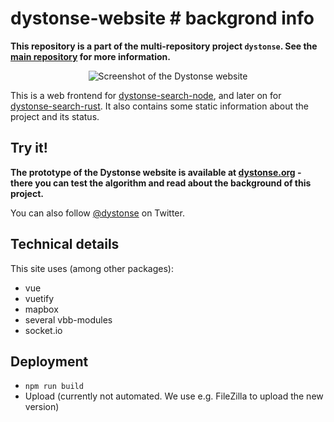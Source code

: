 # dystonse-website # backgrond info

**This repository is a part of the multi-repository project `dystonse`. See the [main repository](https://github.com/dystonse/dystonse) for more information.**

<p align="center">
  <img src="https://github.com/lenaschimmel/dystonse-website/blob/master/doc/screenshot1.jpg?raw=true" alt="Screenshot of the Dystonse website"/>
</p>

This is a web frontend for [dystonse-search-node](https://github.com/dystonse/dystonse-search-node), and later on for [dystonse-search-rust](https://github.com/dystonse/dystonse-search-rust). It also contains some static information about the project and its status.

## Try it!
**The prototype of the Dystonse website is available at [dystonse.org](https://dystonse.org) - there you can test the algorithm and read about the background of this project.**

You can also follow [@dystonse](https://twitter.com/dystonse) on Twitter.

## Technical details
This site uses (among other packages):

* vue
* vuetify
* mapbox
* several vbb-modules
* socket.io

## Deployment
 * `npm run build`
 * Upload (currently not automated. We use e.g. FileZilla to upload the new version)
